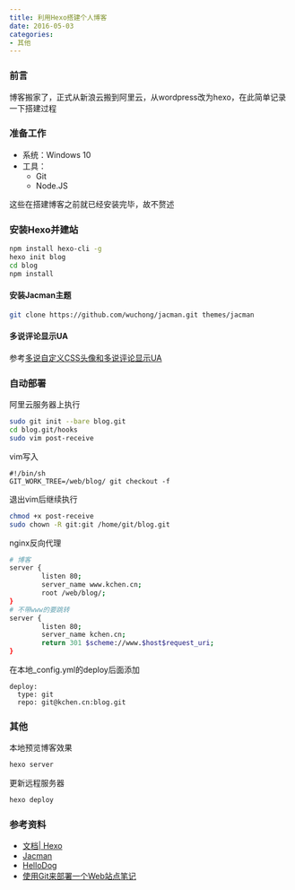 ```yaml
---
title: 利用Hexo搭建个人博客
date: 2016-05-03
categories:
- 其他
---
```

### 前言
博客搬家了，正式从新浪云搬到阿里云，从wordpress改为hexo，在此简单记录一下搭建过程


### 准备工作
* 系统：Windows 10
* 工具：
  * Git
  * Node.JS

这些在搭建博客之前就已经安装完毕，故不赘述


### 安装Hexo并建站
``` bash
npm install hexo-cli -g
hexo init blog
cd blog
npm install
```

#### 安装Jacman主题
``` bash
git clone https://github.com/wuchong/jacman.git themes/jacman
```

#### 多说评论显示UA
参考[多说自定义CSS头像和多说评论显示UA](http://wsgzao.github.io/post/duoshuo/)

### 自动部署
阿里云服务器上执行
``` bash
sudo git init --bare blog.git
cd blog.git/hooks
sudo vim post-receive
```
vim写入
``` text
#!/bin/sh
GIT_WORK_TREE=/web/blog/ git checkout -f
```
退出vim后继续执行
``` bash
chmod +x post-receive
sudo chown -R git:git /home/git/blog.git
```
nginx反向代理
``` bash
# 博客
server {
        listen 80;
        server_name www.kchen.cn;
        root /web/blog/;
}
# 不带www的要跳转
server {
        listen 80;
        server_name kchen.cn;
        return 301 $scheme://www.$host$request_uri;
}
```
在本地_config.yml的deploy后面添加
``` text
deploy:
  type: git
  repo: git@kchen.cn:blog.git
```

### 其他
本地预览博客效果
``` bash
hexo server
```
更新远程服务器
``` bash
hexo deploy
```

### 参考资料
* [文档| Hexo](https://hexo.io/zh-cn/docs/index.html)
* [Jacman](https://github.com/wuchong/jacman/blob/master/README_zh.md)
* [HelloDog](http://wsgzao.github.io/)
* [使用Git来部署一个Web站点笔记](http://rmingwang.com/using-git-to-deploy-a-web-site.html)